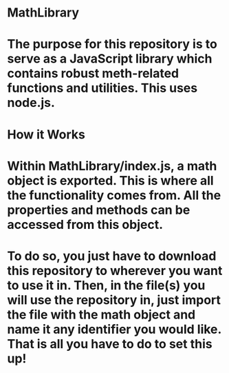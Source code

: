 # MathLibrary

# The purpose for this repository is to serve as a JavaScript library which contains robust meth-related functions and utilities. This uses node.js.

# How it Works

# Within MathLibrary/index.js, a math object is exported. This is where all the functionality comes from. All the properties and methods can be accessed from this object.
# To do so, you just have to download this repository to wherever you want to use it in. Then, in the file(s) you will use the repository in, just import the file with the math object and name it any identifier you would like. That is all you have to do to set this up!
